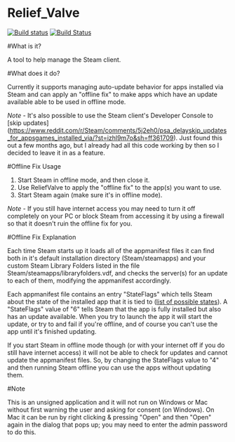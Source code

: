 # Relief_Valve

[![Build status](https://ci.appveyor.com/api/projects/status/x6rj9gyaqm9o7bje?svg=true)](https://ci.appveyor.com/project/l3laze/reliefvalve) [![Build Status](https://travis-ci.org/l3laze/ReliefValve.svg?branch=master)](https://travis-ci.org/l3laze/ReliefValve)



#What is it?


  A tool to help manage the Steam client.


#What does it do?


  Currently it supports managing auto-update behavior for apps installed via
    Steam and can apply an "offline fix" to make apps which have an update
    available able to be used in offline mode.


  *Note* - It's also possible to use the Steam client's Developer Console to [skip updates] (https://www.reddit.com/r/Steam/comments/5j2eh0/psa_delayskip_updates_for_appsgames_installed_via/?st=izhl9m7o&sh=ff361709).
      Just found this out a few months ago, but I already had all this code working
      by then so I decided to leave it in as a feature.


#Offline Fix Usage


  1) Start Steam in offline mode, and then close it.
  2) Use ReliefValve to apply the "offline fix" to the app(s) you want to use.
  3) Start Steam again (make sure it's in offline mode).


  *Note* - If you still have internet access you may need to turn it off
    completely on your PC or block Steam from accessing it by using a firewall
    so that it doesn't ruin the offline fix for you.


#Offline Fix Explanation


  Each time Steam starts up it loads all of the appmanifest files it can find
    both in it's default installation directory (Steam/steamapps) and your
    custom Steam Library Folders listed in the file
    Steam/steamapps/libraryfolders.vdf, and checks the server(s) for an update
    to each of them, modifying the appmanifest accordingly.


  Each appmanifest file contains an entry "StateFlags" which tells Steam about
    the state of the installed app that it is tied to
    ([list of possible states](https://github.com/lutris/lutris/blob/master/docs/steam.rst)).
    A "StateFlags" value of "6" tells Steam that the app is fully installed but
    also has an update available. When you try to launch the app it will start
    the update, or try to and fail if you're offline, and of course you can't
    use the app until it's finished updating.


  If you start Steam in offline mode though (or with your internet off if you
    do still have internet access) it will not be able to check for updates
    and cannot update the appmanifest files. So, by changing the StateFlags
    value to "4" and then running Steam offline you can use the apps without
    updating them.


#Note


  This is an unsigned application and it will not run on Windows or Mac
    without first warning the user and asking for consent (on Windows). On Mac
    it can be run by right clicking & pressing "Open" and then "Open" again in
    the dialog that pops up; you may need to enter the admin password to do this.

